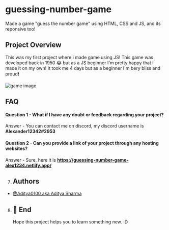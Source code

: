 # guessing-number-game

Made a game "guess the number game" using HTML, CSS and JS, and its reponsive too!

## Project Overview

This was my first project where i made game using JS! This game was developed back in 1950 😂 but as a JS beginner I'm pretty happy that I made it on my own! It took me 4 days but as a beginner I'm bery bliss and proud❗

![game image](https://user-images.githubusercontent.com/95962046/167433475-335ae0e6-4578-42d9-bcab-e1dd1b435f20.png)

## FAQ

#### Question 1 - What if I have any doubt or feedback regarding your project?

Answer - You can contact me on discord, my discord username is **Alexander12342#2953**

#### Question 2 - Can you provide a link of your project through any hosting websites?

Answer - Sure, here it is **https://guessing-number-game-alex1234.netlify.app/**

7. ## Authors

- [@Aditya0100 aka Aditya Sharma](https://github.com/Aditya0100)

8. ## 🚀 End
   Hope this project helps you to learn something new. :D
